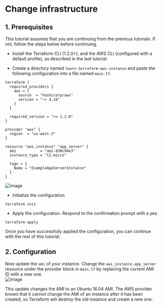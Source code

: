 # Change infrastructure

## 1. Prerequisites
This tutorial assumes that you are continuing from the previous tutorials. If not, follow the steps below before continuing.

- Install the Terraform CLI (1.2.0+), and the AWS CLI (configured with a default profile), as described in the last tutorial.

- Create a directory named `learn-terraform-aws-instance` and paste the following configuration into a file named `main.tf`.
```
terraform {
  required_providers {
    aws = {
      source  = "hashicorp/aws"
      version = "~> 4.16"
    }
  }

  required_version = ">= 1.2.0"
}

provider "aws" {
  region  = "us-west-2"
}

resource "aws_instance" "app_server" {
  ami           = "ami-830c94e3"
  instance_type = "t2.micro"

  tags = {
    Name = "ExampleAppServerInstance"
  }
}
```

![image](https://github.com/user-attachments/assets/ce46c218-ebc6-4ad4-81fb-cd12bd72b2aa)
- Initialize the configuration
```
terraform init
```
- Apply the configuration. Respond to the confirmation prompt with a yes.
```
terraform apply
```
Once you have successfully applied the configuration, you can continue with the rest of this tutorial.

## 2. Configuration
Now update the `ami` of your instance. Change the `aws_instance.app_server` resource under the provider block in `main.tf` by replacing the current AMI ID with a new one.</br>
![image](https://github.com/user-attachments/assets/a5a14f8e-cd70-47b4-a6a4-8acd6f1ed043)

This update changes the AMI to an Ubuntu 16.04 AMI. The AWS provider knows that it cannot change the AMI of an instance after it has been created, so Terraform will destroy the old instance and create a new one.



















